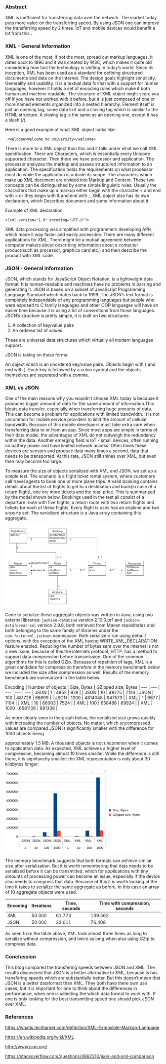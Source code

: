 

### Abstract

XML is inefficient for transferring data over the network.
The market today puts more value on the transferring speed. 
By using JSON one can improve the transferring speed by 2 times.
IoT and mobile devices would benefit a lot from this.. 


### XML - General Information

XML is one of the most, if not the most, spread out markup languages.
It dates back to 1996 and it was created by W3C, which makes it quite old considering how fast the technology is shifting in today’s world. Since its inception, XML has been used as a standard for defining structured documents and data on the Internet. The design goals highlight simplicity,
Generality and usability. It is a textual data format with a support for human languages, however it holds a set of encoding rules which make it both human and machine readable.
The structure of XML object might scare you off if you have not worked with it before, but it is just composed of one or more named elements organized into a nested hierarchy. Element itself is just an opening tag, some data in it and a closing tag which is similar to the HTML structure. A closing tag is the same as an opening one, except it has a slash (/). 

Here is a good example of what XML object looks like:
``` 
 <welcome>Welcome to University</welcome>
```
There is more to a XML object than this and it falls under what we call XML specification. There are Characters, which is essentially every Unicode supported character. Then there we have processor and application.
The processor analyzes the markup and passes structured information to an application.
The specification holds the requirements on what processor must do while the application is outside its scope. The characters which make up XML document are divided into Markup and Content. These two concepts can be distinguished by some simple linguistic rules.
Usually the characters that make up a markup either begin with the character < and end with > or they begin with & and end with ;. XML object also has its own declaration, which 
Describes document and some information about it. 

Example of XML declaration:

```
<?xml version="1.0" encoding="UTF-8"?>
```

XML data processing was simplified with programmers developing APIs, which made it way faster and easily accessible. There are many different applications for XML. There might be a mutual agreement between computer makers about describing information about a computer product(such as processor, graphics card etc.) and then describe the product with XML code.

### JSON - General information

JSON, which stands for JavaScript Object Notation, is a lightweight data format.
It is human-readable and machines have no problems in parsing and generating it.
JSON is based on a subset of JavaScript Programming Language Standard which dates back to 1999. The JSON’s text format is completely independable of any programming languages but people who were exposed to C family languages and other OOP languages will have an easier time because it is using a lot of conventions from those languages. JSON’s structure is pretty simple, it is built on two structures:

1. A collection of key/value pairs
2. An ordered list of   values

These are universal data structures which virtually all modern languages support. 

JSON is taking on these forms:

An object which is an unordered key/value pairs. Objects begin with { and end with }.
Each key is followed by a colon symbol and the objects themselves are seperated with a comma.


### XML vs JSON

One of the main reasons why you wouldn’t choose XML today is because it produces bigger amount of data for the same amount of information.This bloats data transfer, especially when transferring huge amounts of data. This can become a problem for applications with limited bandwidth. It is not uncommon for mobile service providers to limit the amount of cellular bandwidth. Because of this mobile developers must take extra care when transferring data to or from an app. Since most apps are simple in terms of their data model, the advantages of XML do not outweigh the redundancy within the data. 
Another emerging field is IoT - small devices, often running on battery power and have limited network access. Often times these devices are sensors and produce data many times a second, data that needs to be transported. At this rate, JSON still shines over XML, but even then may become too large.

To measure the size of objects serialized with XML and JSON, we set up a simple test. The scenario is a flight ticket rental system, where customers call travel agents to book one or more plane trips. A valid booking contains details about the list of flights to get to a destination and back(in case of a return flight), one ore more tickets and the total price. This is summarized by the model shown below. Bookings used in the test all consist of a departure route with five flights, a return route with two return flights and tickets for each of these flights. Every flight is uses has an airplane and two airports set. The serialized structure is a Java array containing this aggregate.

![](./assets/UML.png)

Code to serialize these aggregate objects was written in Java, using two external libraries: `jackson-databind` version 2.10.0.pr1 and `jackson-dataformat-xml` version 2.9.8, both retrieved from Maven repositories and both belonging to the same family of libraries under the `com.fasterxml.jackson` namespace. Both serializers run using default options, with the exception of the XML having WRITE_XML_DECLARATION feature enabled.
Reducing the number of bytes sent over the internet is not a new issue, because of this the internets protocol, HTTP, has a method to support data compression before transmission. One of the common algorithms for this is called GZip. Because of repetition of tags, XML is a great candidate for compression therefore in the memory benchmark below we included  the size after compression as well. Results of the memory benchmark are summarized in the table below.


Encoding   |   Number of objects   | Size, Bytes | GZipped size, Bytes |
--- | --- | --- | --- | ---
| JSON 	| 1 |	4852     	| 978 |
| JSON | 10 | 48275 | 7126
| JSON | 100 | 481728 | 66699 |
| JSON | 1000 | 4814048 | 647573 |
| XML  	| 1 |	6677     	|      	1104    	|
| XML  	| 10 |	66003     	|      	7524    	|
| XML  	| 100 |	658486     	|      	69924    	|
| XML             | 1000 | 6581106 | 681338 |

As more clearly seen in the graph below, the serialized size grows quickly with increating the number of objects. No matter, which uncompressed values are compared JSON is significantly smaller with the difference for 1000 objects being 

approximately 1.5 MB. A thousand objects is not uncommon when it comes to application data. As expected, XML achieves a higher level of compression, becoming almost 10 times smaller. While the difference is still there, it is signifanctly smaller: the XML representation is only about 30 kilobytes longer.

![](./assets/fig_1.png)

The memory benchmark suggests that both formats can achieve similar size after serialization. But it is worth remembering that data needs to be serialized before it can be transmitted, which for applications with tiny amounts of processing power can become an issue, especially if the device also needs to compress that data. Because of this it is worth looking at the time it takes to serialize the same aggregate as before. In this case an array of 10 aggregate objects were used. 

 Encoding | Iterations | Time, seconds | Time with compression, seconds
--- | --- | --- | --- 
| XML  	| 50 000  | 61.773 |  139.562 
| JSON 	| 50 000  | 22.011 | 76.408 

As seen from the table above, XML took almost three times as long to serialize without compression, and twice as long when also using GZip to compress data. 


### Conclussion

This blog compared the transfering speeds between JSON and XML.
 The results discovered that JSON is a better alternative to XML, because is has transfering speeds which are substantially better.
But this doesn’t mean that JSON is a better dataformat than XML. They both have there own use cases, but it is important for one to think about the differences in performance, when one is selecting the which data format to work with.
If one is only looking for the best transmitting speed one should pick JSON over XML.



### References

https://whatis.techtarget.com/definition/XML-Extensible-Markup-Language

https://en.wikipedia.org/wiki/XML

http://www.json.org/

https://stackoverflow.com/questions/4862310/json-and-xml-comparison